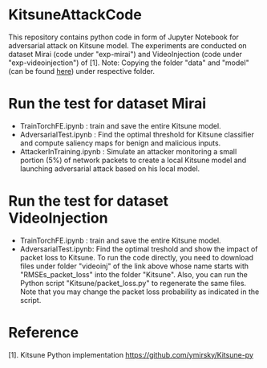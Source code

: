 # KitsuneAttackCode
This repository contains python code in form of Jupyter Notebook for adversarial attack on Kitsune model. The experiments are conducted on dataset Mirai (code under "exp-mirai") and VideoInjection (code under "exp-videoinjection") of \[1\].
Note: Copying the folder "data" and "model" (can be found [here](https://drive.google.com/drive/folders/1_GPJrO0drKq6qbL1GKi0ebOBu_g208tj?usp=sharing.)) under respective folder.

# Run the test for dataset Mirai
  - TrainTorchFE.ipynb : train and save the entire Kitsune model.
  - AdversarialTest.ipynb : Find the optimal threshold for Kitsune classifier and compute saliency maps for benign and malicious inputs.
  - AttackerInTraining.ipynb : Simulate an attacker monitoring a small portion (5%) of network packets to create a local Kitsune model and launching adversarial attack based on his local model.
  
# Run the test for dataset VideoInjection
  - TrainTorchFE.ipynb : train and save the entire Kitsune model.
  - AdversarialTest.ipynb: Find the optimal treshold and show the impact of packet loss to Kitsune. To run the code directly, you need to download files under folder "videoinj" of the link above whose name starts with "RMSEs_packet_loss" into the folder "Kitsune". Also, you can run the Python script "Kitsune/packet_loss.py" to regenerate the same files. Note that you may change the packet loss probability as indicated in the script.


# Reference
[1]. Kitsune Python implementation https://github.com/ymirsky/Kitsune-py
